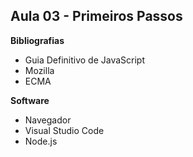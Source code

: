 ## Aula 03 - Primeiros Passos

**Bibliografias**

- Guia Definitivo de JavaScript
- Mozilla
- ECMA

**Software**

- Navegador
- Visual Studio Code
- Node.js